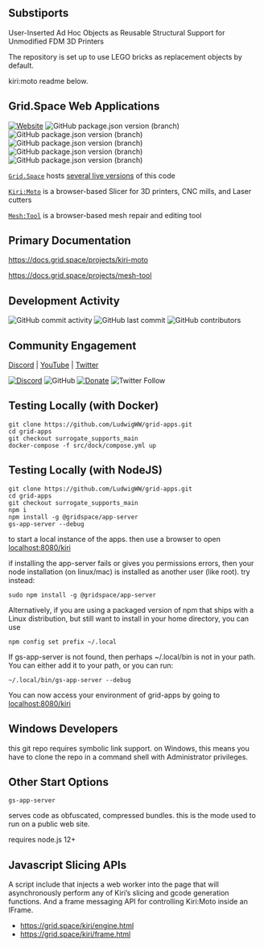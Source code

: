 ## Substiports

User-Inserted Ad Hoc Objects as Reusable Structural Support for Unmodified FDM 3D Printers

The repository is set up to use LEGO bricks as replacement objects by default.

kiri:moto readme below.

## Grid.Space Web Applications

[![Website](https://img.shields.io/website?url=https%3A%2F%2Fgrid.space%2F)](https://grid.space/kiri/)
![GitHub package.json version (branch)](https://img.shields.io/github/package-json/v/GridSpace/grid-apps/rel-2.6)
![GitHub package.json version (branch)](https://img.shields.io/github/package-json/v/GridSpace/grid-apps/rel-2.7)
![GitHub package.json version (branch)](https://img.shields.io/github/package-json/v/GridSpace/grid-apps/rel-2.8)
![GitHub package.json version (branch)](https://img.shields.io/github/package-json/v/GridSpace/grid-apps/rel-2.9)
![GitHub package.json version (branch)](https://img.shields.io/github/package-json/v/GridSpace/grid-apps/rel-3.0)

[`Grid.Space`](https://grid.space) hosts [several live versions](https://grid.space/choose) of this code

[`Kiri:Moto`](https://grid.space/kiri) is a browser-based Slicer for 3D printers, CNC mills, and Laser cutters

[`Mesh:Tool`](https://grid.space/mesh) is a browser-based mesh repair and editing tool

## Primary Documentation

https://docs.grid.space/projects/kiri-moto

https://docs.grid.space/projects/mesh-tool

## Development Activity

![GitHub commit activity](https://img.shields.io/github/commit-activity/w/GridSpace/grid-apps)
![GitHub last commit](https://img.shields.io/github/last-commit/GridSpace/grid-apps)
![GitHub contributors](https://img.shields.io/github/contributors/GridSpace/grid-apps)

## Community Engagement

[Discord](https://discord.com/invite/suyCCgr)
 | [YouTube](https://www.youtube.com/c/gridspace)
 | [Twitter](https://twitter.com/grid_space_3d)

[![Discord](https://img.shields.io/discord/688863523207774209)](https://discord.com/channels/688863523207774209/688863523211968535)
![GitHub](https://img.shields.io/github/license/GridSpace/grid-apps)
[![Donate](https://img.shields.io/badge/Donate-PayPal-green.svg)](https://paypal.me/gridspace3d?locale.x=en_US)
![Twitter Follow](https://img.shields.io/twitter/follow/grid_space_3d?label=follow&style=social)


## Testing Locally (with Docker)

```
git clone https://github.com/LudwigWW/grid-apps.git
cd grid-apps
git checkout surrogate_supports_main
docker-compose -f src/dock/compose.yml up
```

## Testing Locally (with NodeJS)

```
git clone https://github.com/LudwigWW/grid-apps.git
cd grid-apps
git checkout surrogate_supports_main
npm i
npm install -g @gridspace/app-server
gs-app-server --debug
```

to start a local instance of the apps. then use a browser to open
[localhost:8080/kiri](http://localhost:8080/kiri)

if installing the app-server fails or gives you permissions errors, then your node installation (on linux/mac) is installed as another user (like root). try instead:

```
sudo npm install -g @gridspace/app-server
```

Alternatively, if you are using a packaged version of npm that ships with
a Linux distribution, but still want to install in your home directory, you
can use

```
npm config set prefix ~/.local
```

If gs-app-server is not found, then perhaps ~/.local/bin is not in
your path. You can either add it to your path, or you can run:

```
~/.local/bin/gs-app-server --debug
```

You can now access your environment of grid-apps by going to
[localhost:8080/kiri](http://127.0.0.1:8080/kiri)

## Windows Developers

this git repo requires symbolic link support. on Windows, this means you have to clone the repo in a command shell with Administrator privileges.

## Other Start Options

```
gs-app-server
```
serves code as obfuscated, compressed bundles. this is the mode used to run on a public
web site.

requires node.js 12+

## Javascript Slicing APIs

A script include that injects a web worker into the page that will asynchronously perform any of Kiri’s slicing and gcode generation functions. And a frame messaging API for controlling Kiri:Moto inside an IFrame.

* https://grid.space/kiri/engine.html
* https://grid.space/kiri/frame.html

